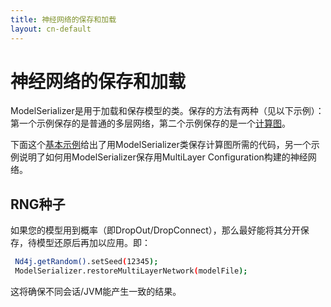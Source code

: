 ```yaml
---
title: 神经网络的保存和加载
layout: cn-default
---
```


# 神经网络的保存和加载
ModelSerializer是用于加载和保存模型的类。保存的方法有两种（见以下示例）：
第一个示例保存的是普通的多层网络，第二个示例保存的是一个[计算图](https://deeplearning4j.org/compgraph)。

下面这个[基本示例](https://github.com/deeplearning4j/dl4j-examples/tree/master/dl4j-examples/src/main/java/org/deeplearning4j/examples/misc/modelsaving)给出了用ModelSerializer类保存计算图所需的代码，另一个示例说明了如何用ModelSerializer保存用MultiLayer Configuration构建的神经网络。  

## RNG种子

如果您的模型用到概率（即DropOut/DropConnect），那么最好能将其分开保存，待模型还原后再加以应用。即：

```bash
 Nd4j.getRandom().setSeed(12345);
 ModelSerializer.restoreMultiLayerNetwork(modelFile);
```

这将确保不同会话/JVM能产生一致的结果。

<!---
Verify up to date before re-including
以下是加载多层网络或计算图的示例：
[参见测试示例](https://github.com/deeplearning4j/deeplearning4j/blob/master/deeplearning4j/deeplearning4j-core/src/test/java/org/deeplearning4j/util/ModelSerializerTest.java)
-->
